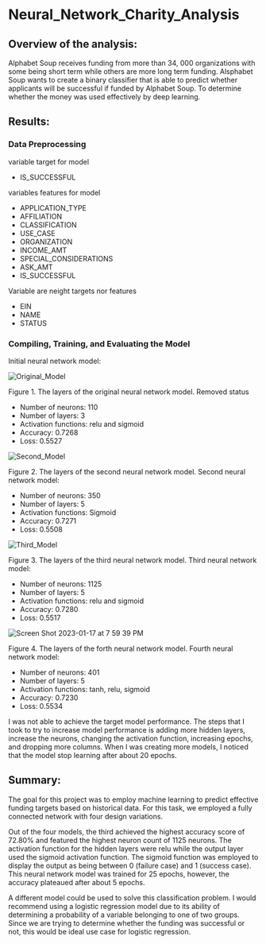 # Neural_Network_Charity_Analysis
## Overview of the analysis: 
Alphabet Soup receives funding from more than 34, 000 organizations with some being short term while others are more long term funding. Alsphabet Soup wants to create a binary classifier that is able to predict whether applicants will be successful if funded by Alphabet Soup. To determine whether the money was used effectively by deep learning.

## Results: 
### Data Preprocessing
variable target for model  
- IS_SUCCESSFUL

variables features for model
- APPLICATION_TYPE
- AFFILIATION
- CLASSIFICATION
- USE_CASE
- ORGANIZATION
- INCOME_AMT
- SPECIAL_CONSIDERATIONS
- ASK_AMT
- IS_SUCCESSFUL

Variable are neight targets nor features
- EIN
- NAME
- STATUS

### Compiling, Training, and Evaluating the Model
Initial neural network model:

![Original_Model](https://user-images.githubusercontent.com/110945895/213062510-15aaf3eb-0cf0-4b41-9a48-bf340f0f7eb0.png)

Figure 1. The layers of the original neural network model. 
Removed status
- Number of neurons: 110
- Number of layers: 3
- Activation functions: relu and sigmoid
- Accuracy: 0.7268
- Loss: 0.5527

![Second_Model](https://user-images.githubusercontent.com/110945895/213062565-a60f43bd-3deb-465d-9c92-4779e290c4e6.png)

Figure 2. The layers of the second neural network model. 
Second neural network model:
- Number of neurons: 350
- Number of layers: 5
- Activation functions: Sigmoid
- Accuracy: 0.7271
- Loss: 0.5508

![Third_Model](https://user-images.githubusercontent.com/110945895/213062577-d4cf0360-d382-4151-9653-cd81a65541d3.png)

Figure 3. The layers of the third neural network model.
Third neural network model:
- Number of neurons: 1125
- Number of layers: 5
- Activation functions: relu and sigmoid
- Accuracy: 0.7280
- Loss: 0.5517

![Screen Shot 2023-01-17 at 7 59 39 PM](https://user-images.githubusercontent.com/110945895/213062597-7bd39bd2-6fa5-4899-8218-90247d9c39a6.png)

Figure 4. The layers of the forth neural network model.
Fourth neural network model:
- Number of neurons: 401
- Number of layers: 5
- Activation functions: tanh, relu, sigmoid
- Accuracy: 0.7230
- Loss: 0.5534

I was not able to achieve the target model performance.
The steps that I took to try to increase model performance is adding more hidden layers, increase the neurons, changing the activation function, increasing epochs, and dropping more columns. When I was creating more models, I noticed that the model stop learning after about 20 epochs.


## Summary: 
The goal for this project was to employ machine learning to predict effective funding targets based on historical data. For this task, we employed a fully connected network with four design variations. 

Out of the four models, the third achieved the highest accuracy score of 72.80% and featured the highest neuron count of 1125 neurons. The activation function for the hidden layers were relu while the output layer used the sigmoid activation function. The sigmoid function was employed to display the output as being between 0 (failure case) and 1 (success case). This neural network model was trained for 25 epochs, however, the accuracy plateaued after about 5 epochs. 

A different model could be used to solve this classification problem. I would recommend using a logistic regression model due to its ability of determining a probability of a variable belonging to one of two groups. Since we are trying to determine whether the funding was successful or not, this would be ideal use case for logistic regression. 



